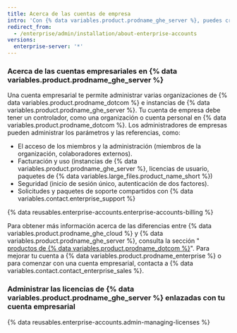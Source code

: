 ```yaml
---
title: Acerca de las cuentas de empresa
intro: 'Con {% data variables.product.prodname_ghe_server %}, puedes crear una cuenta empresarial para darle a los administradores una visibilidad centralizada y la administración de su uso de licencia y su facturación.'
redirect_from:
  - /enterprise/admin/installation/about-enterprise-accounts
versions:
  enterprise-server: '*'
---
```


### Acerca de las cuentas empresariales en {% data variables.product.prodname_ghe_server %}

Una cuenta empresarial te permite administrar varias organizaciones de {% data variables.product.prodname_dotcom %} e instancias de {% data variables.product.prodname_ghe_server %}. Tu cuenta de empresa debe tener un controlador, como una organización o cuenta personal en {% data variables.product.prodname_dotcom %}. Los administradores de empresas pueden administrar los parámetros y las referencias, como:

- El acceso de los miembros y la administración (miembros de la organización, colaboradores externos).
- Facturación y uso (instancias de {% data variables.product.prodname_ghe_server %}, licencias de usuario, paquetes de {% data variables.large_files.product_name_short %})
- Seguridad (inicio de sesión único, autenticación de dos factores).
- Solicitudes y paquetes de soporte compartidos con {% data variables.contact.enterprise_support %}

{% data reusables.enterprise-accounts.enterprise-accounts-billing %}

Para obtener más información acerca de las diferencias entre {% data variables.product.prodname_ghe_cloud %} y {% data variables.product.prodname_ghe_server %}, consulta la sección "[ productos de {% data variables.product.prodname_dotcom %}](/articles/githubs-products)". Para mejorar tu cuenta a {% data variables.product.prodname_enterprise %} o para comenzar con una cuenta empresarial, contacta a {% data variables.contact.contact_enterprise_sales %}.

### Administrar las licencias de {% data variables.product.prodname_ghe_server %} enlazadas con tu cuenta empresarial

{% data reusables.enterprise-accounts.admin-managing-licenses %}

